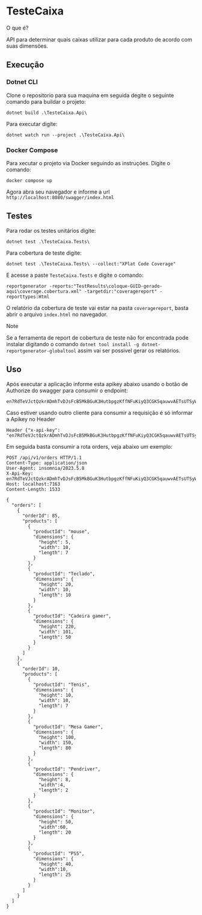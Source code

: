 # TesteCaixa

O que é?

API para determinar quais caixas utilizar para cada produto de acordo com suas dimensões.

## Execução

### Dotnet CLI

Clone o repositorio para sua maquina em seguida degite o seguinte comando para buildar o projeto:
```
dotnet build .\TesteCaixa.Api\
```

Para executar digite:
```
dotnet watch run --project .\TesteCaixa.Api\
```

### Docker Compose

Para xecutar o projeto via Docker seguindo as instruções. Digite o comando:
```
docker compose up
```

Agora abra seu navegador e informe a url `http://localhost:8080/swagger/index.html`

## Testes

Para rodar os testes unitários digite:
```
dotnet test .\TesteCaixa.Tests\
```

Para cobertura de teste digite:
```
dotnet test .\TesteCaixa.Tests\ --collect:"XPlat Code Coverage"
```

E acesse a paste `TesteCaixa.Tests` e digite o comando:
```
reportgenerator -reports:"TestResults\coloque-GUID-gerado-aqui\coverage.cobertura.xml" -targetdir:"coveragereport" -reporttypes:Html
```

O relatório da cobertura de teste vai estar na pasta `coveragereport`, basta abrir o arquivo `index.html` no navegador.

>[!NOTE]
> Se a ferramenta de report de cobertura de teste não for encontrada pode instalar digitando o comando `dotnet tool install -g dotnet-reportgenerator-globaltool` assim vai ser possivel gerar os relatórios.

## Uso

Após executar a aplicação informe esta apikey abaixo usando o botão de Authorize do swagger para consumir o endpoint:
```
en7RdTeVJctQzkrADmhTvDJsFcB5MkBGuK3HutbpgzKffNFuKiyQ3CGK5qauwvAETsUTSyWes4T9KRuVnm4JmS1wafJB01VxL7mEiuwzm975CsnxcZvlPQ9AluP1GJ4l
```

Caso estiver usando outro cliente para consumir a requisição é só informar a Apikey no Header 
```
Header {"x-api-key": "en7RdTeVJctQzkrADmhTvDJsFcB5MkBGuK3HutbpgzKffNFuKiyQ3CGK5qauwvAETsUTSyWes4T9KRuVnm4JmS1wafJB01VxL7mEiuwzm975CsnxcZvlPQ9AluP1GJ4l"}
```

Em seguida basta consumir a rota orders, veja abaixo um exemplo:

```http
POST /api/v1/orders HTTP/1.1
Content-Type: application/json
User-Agent: insomnia/2023.5.8
X-Api-Key: en7RdTeVJctQzkrADmhTvDJsFcB5MkBGuK3HutbpgzKffNFuKiyQ3CGK5qauwvAETsUTSyWes4T9KRuVnm4JmS1wafJB01VxL7mEiuwzm975CsnxcZvlPQ9AluP1GJ4l
Host: localhost:7163
Content-Length: 1533

{
  "orders": [
    {
      "orderId": 85,
      "products": [
        {
          "productId": "mouse",          
          "dimensions": {
            "height": 5,
            "width": 10,
            "length": 7
          }
        },
		{
          "productId": "Teclado",          
          "dimensions": {
            "height": 20,
            "width": 10,
            "length": 10
          }
        },
		{
          "productId": "Cadeira gamer",          
          "dimensions": {
            "height": 220,
            "width": 101,
            "length": 50
          }
        }
      ]
    },
	{
      "orderId": 10,
      "products": [
        {
          "productId": "Tenis",          
          "dimensions": {
            "height": 10,
            "width": 10,
            "length": 7
          }
        },
		{
          "productId": "Mesa Gamer",          
          "dimensions": {
            "height": 100,
            "width": 150,
            "length": 80
          }
        },
		{
          "productId": "Pendriver",          
          "dimensions": {
            "height": 8,
            "width":4,
            "length": 2
          }
        },
		{
          "productId": "Monitor",          
          "dimensions": {
            "height": 50,
            "width":60,
            "length": 20
          }
        },
		{
          "productId": "PS5",          
          "dimensions": {
            "height": 40,
            "width":10,
            "length": 25
          }
        }
      ]
    }
  ]
}
```
